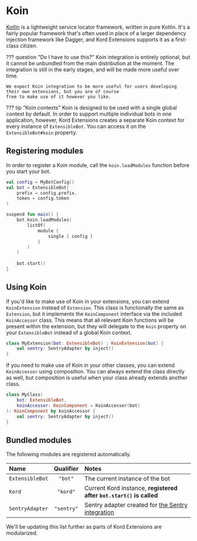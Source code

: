 # Koin

[Kotlin](https://insert-koin.io/) is a lightweight service locator framework, written in pure Kotlin. It's a
fairly popular framework that's often used in place of a larger dependency injection framework like Dagger, and 
Kord Extensions supports it as a first-class citizen.

??? question "Do I have to use this?"
    Koin integration is entirely optional, but it cannot be unbundled from the main distribution at the moment. The
    integration is still in the early stages, and will be made more useful over time.

    We expect Koin integration to be more useful for users developing their own extensions, but you are of course
    free to make use of it however you like.

??? tip "Koin contexts"
    Koin is designed to be used with a single global context by default. In order to support multiple individual bots
    in one application, however, Kord Extensions creates a separate Koin context for every instance of `ExtensibleBot`.
    You can access it on the `ExtensibleBot#koin` property.

## Registering modules

In order to register a Koin module, call the `koin.loadModules` function before you start your bot.

```kotlin
val config = MyBotConfig()
val bot = ExtensibleBot(
    prefix = config.prefix, 
    token = config.token
)

suspend fun main() {
    bot.koin.loadModules(
        listOf(
            module {
                single { config }
            }
        )
    )
    
    bot.start()
}
```

## Using Koin

If you'd like to make use of Koin in your extensions, you can extend `KoinExtension` instead of `Extension`. This
class is functionally the same as `Extension`, but it implements the `KoinComponent` interface via the included
`KoinAccessor` class. This means that all relevant Koin functions will be present within the extension, but they
will delegate to the `koin` property on your `ExtensibleBot` instead of a global Koin context.

```kotlin
class MyExtension(bot: ExtensibleBot) : KoinExtension(bot) {
    val sentry: SentryAdapter by inject()
}
```

If you need to make use of Koin in your other classes, you can extend `KoinAccessor` using composition. You can
always extend the class directly as well, but composition is useful when your class already extends another class.

```kotlin
class MyClass(
    bot: ExtensibleBot,
    koinAccessor: KoinComponent = KoinAccessor(bot)
): KoinComponent by koinAccessor {
    val sentry: SentryAdapter by inject()
}
```

## Bundled modules

The following modules are registered automatically.

Name            | Qualifier  | Notes
:-------------- | :--------: | :----
`ExtensibleBot` | `"bot"`    | The current instance of the bot
`Kord`          | `"kord"`   | Current Kord instance, **registered after `bot.start()` is called**
`SentryAdapter` | `"sentry"` | Sentry adapter created for [the Sentry integration](/integrations/sentry)

We'll be updating this list further as parts of Kord Extensions are modularized.
